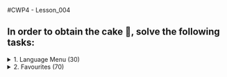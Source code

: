 #CWP4 - Lesson_004

## In order to obtain the cake 🍰, solve the following tasks:

<details>
    <summary>1. Language Menu (30)</summary>


###Include a Langauge-Switcher!
 ```
 In order to achieve full translatability, kwm.js has been changed:
 
 In its constructor, two methods are called to render each, the header and the footer.
 ```

Open /js/kwm-translator.js
1. Add a new method createLanguageMenu(container).
   1. This method should create a new unordered list and prepend it to "container".
   2. For each language, the unordered list should append a list element with the language-key as text.
   3. Each list element needs a clickHandler, that invokes the ***static*** method changeLanguage();
2. Add a new static method changeLanguage();
   1. In this method, change the currentLangauge of kwm.translator to the according language.
   2. Also, call the changeView() Method of router, to re-render the currently active view.
   3. After that, the method should also call kwm.renderHeader() and kwm.renderFooter(), in order to re-render the header and footer sections.
   4. Now store that chosen language in your localstorage.
   5. You knew this was coming: Make sure that the page is rendered in the locally stored language, once you open it again.

Open /js/kwm.js
1. Now use the functionality you just implemented to create a languageMenu in the container ***#languagemenu***, once the header-template is rendered.
</details>

<details>
    <summary>2. Favourites (70)</summary>

###Add favourites to your shop!

 ```
 The objective here is to store the IDs of your favourite Pets in the localstorage.
 To make it more fun, we choose to store them all in one array (localstorage.favouritePets) :}
 
 Hardmode: Store them in an indexedDB instead of localstorage!
 ```
         
1. Open js/kwm-model.js and add three methods:
   1. petIsFavourite(id)
      1. Receives an id and returns, whether or not this id is already a favourite.
   2. addFavouritePet(id)
      1. If the pet is not already a favourite, then add it.
   3. removeFavouritePet(id)
      1. if the pet is a favourite, change that.

    You can remove items from an Array with [Arrray.splice](https://www.w3schools.com/jsref/jsref_splice.asp)

     ```
     Splice Example:
     let delicious = ["Strawberry pie", "Sacher pie", "Apple pie", "Raspberry pie"];
     delicious.splice(3,1) //Removed raspbery pie, because it was too crunchy :}   
     ```
2. Compare the pet-overview.tpl from Lesson_003 with Lesson_004. You will find an indicator for the favourite-status of an item.
3. Now open views/view.shop.js
   1. So far, the code creates all Shop-elements (pets). Now make sure, that the pets already marked as favourites display accordingly, by adding "active" to their favourite-buttons classList.
   2. Also, attach eventhandlers (click) to all favourite-buttons.
      1. If the button does not have a class "active" yet, add it to its class list and add the according pet to your favourites.
      2. Else, remove the class and also remove the pet from your favourites.
</details>